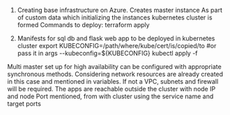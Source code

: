 1. Creating base infrastructure on Azure.
Creates master instance
As part of custom data which initializing the instances kubernetes cluster is formed
Commands to deploy:
terraform apply

2. Manifests for sql db and flask web app to be deployed in kubernetes cluster
export KUBECONFIG=/path/where/kube/cert/is/copied/to #or pass it in args --kubeconfig=${KUBECONFIG}
kubectl apply -f <manifest-files>


Multi master set up for high availability can be configured with appropriate synchronous methods.
Considering network resources are already created in this case and mentioned in variables. If not a VPC, subnets and firewall will be required.
The apps are reachable outside the cluster with node IP and node Port mentioned, from with cluster using the service name and target ports
